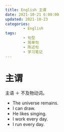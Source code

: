 ```yaml
---
title: English 主谓
date: 2021-10-21 6:00:00
updated: 2021-10-23 
categories:
        - English
tags:
        - 句型
        - 简单句
        - 陈述句
        - 学习笔记
---
```


# 主谓

主语 ＋ 不及物动词。

- The universe remains.
- I can draw.
- He likes singing.
- I work every day.
- I run every day.
